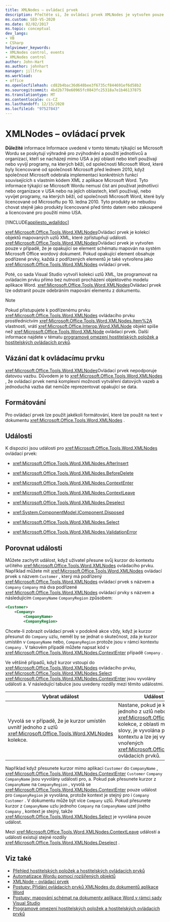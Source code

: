 ```yaml
---
title: XMLNodes – ovládací prvek
description: Přečtěte si, že ovládací prvek XMLNodes je vytvořen pouze v případě, že je opakující se element schématu mapován na dokument aplikace Microsoft Word.
ms.custom: SEO-VS-2020
ms.date: 02/02/2017
ms.topic: conceptual
dev_langs:
- VB
- CSharp
helpviewer_keywords:
- XMLNodes control, events
- XMLNodes control
author: John-Hart
ms.author: johnhart
manager: jillfra
ms.workload:
- office
ms.openlocfilehash: cd82b4bac36d648bee3f6735cf844691ef6d58b2
ms.sourcegitcommit: 4bd2b770e60965fc0843fc25318a7e1b46137875
ms.translationtype: MT
ms.contentlocale: cs-CZ
ms.lasthandoff: 12/15/2020
ms.locfileid: "97527843"
---
```

# <a name="xmlnodes-control"></a>XMLNodes – ovládací prvek
  **Důležité** informace Informace uvedené v tomto tématu týkající se Microsoft Wordu se poskytují výhradně pro zvýhodnění a použití jednotlivců a organizací, kteří se nacházejí mimo USA a její oblasti nebo kteří používají nebo vyvíjí programy, na kterých běží, od společnosti Microsoft Word, které byly licencované od společnosti Microsoft před lednem 2010, když společnost Microsoft odebrala implementaci konkrétních funkcí souvisejících s vlastním kódem XML z aplikace Microsoft Word. Tyto informace týkající se Microsoft Wordu nemusí číst ani používat jednotlivci nebo organizace v USA nebo na jejích oblastech, kteří používají, nebo vyvíjet programy, na kterých běží, od společnosti Microsoft Word, které byly licencované od Microsoftu po 10. ledna 2010. Tyto produkty se nebudou chovat stejně jako produkty licencované před tímto datem nebo zakoupené a licencované pro použití mimo USA.

 [!INCLUDE[appliesto_wdalldoc](../vsto/includes/appliesto-wdalldoc-md.md)]

 <xref:Microsoft.Office.Tools.Word.XMLNodes>Ovládací prvek je kolekcí objektů mapovaných uzlů XML, které zpřístupňují události. <xref:Microsoft.Office.Tools.Word.XMLNodes>Ovládací prvek je vytvořen pouze v případě, že je opakující se element schématu mapován na systém Microsoft Office wordový dokument. Pokud opakující element obsahuje podřízené prvky, každá z podřízených elementů je také vytvořena jako <xref:Microsoft.Office.Tools.Word.XMLNodes> ovládací prvek.

 Poté, co sada Visual Studio vytvoří kolekci uzlů XML, lze programovat na ovládacím prvku přímo bez nutnosti procházení objektového modelu aplikace Word. <xref:Microsoft.Office.Tools.Word.XMLNodes>Ovládací prvek lze odstranit pouze odebráním mapování elementu z dokumentu.

> [!NOTE]
> Pokud přistupujete k podřízenému prvku <xref:Microsoft.Office.Tools.Word.XMLNodes> ovládacího prvku prostřednictvím <xref:Microsoft.Office.Tools.Word.XMLNodes.Item%2A> vlastnosti, vrátí <xref:Microsoft.Office.Interop.Word.XMLNode> objekt spíše než <xref:Microsoft.Office.Tools.Word.XMLNode> ovládací prvek. Další informace najdete v tématu [programové omezení hostitelských položek a hostitelských ovládacích prvků](../vsto/programmatic-limitations-of-host-items-and-host-controls.md).

## <a name="bind-data-to-the-control"></a>Vázání dat k ovládacímu prvku
 <xref:Microsoft.Office.Tools.Word.XMLNodes>Ovládací prvek nepodporuje datovou vazbu. Důvodem je to <xref:Microsoft.Office.Tools.Word.XMLNodes> , že ovládací prvek nemá komplexní možnosti vytváření datových vazeb a jednoduchá vazba dat nemůže reprezentovat opakující se data.

## <a name="formatting"></a>Formátování
 Pro ovládací prvek lze použít jakékoli formátování, které lze použít na text v dokumentu <xref:Microsoft.Office.Tools.Word.XMLNodes> .

## <a name="events"></a>Události
 K dispozici jsou události pro <xref:Microsoft.Office.Tools.Word.XMLNodes> ovládací prvek:

- <xref:Microsoft.Office.Tools.Word.XMLNodes.AfterInsert>

- <xref:Microsoft.Office.Tools.Word.XMLNodes.BeforeDelete>

- <xref:Microsoft.Office.Tools.Word.XMLNodes.ContextEnter>

- <xref:Microsoft.Office.Tools.Word.XMLNodes.ContextLeave>

- <xref:Microsoft.Office.Tools.Word.XMLNodes.Deselect>

- <xref:System.ComponentModel.IComponent.Disposed>

- <xref:Microsoft.Office.Tools.Word.XMLNodes.Select>

- <xref:Microsoft.Office.Tools.Word.XMLNodes.ValidationError>

## <a name="compare-events"></a>Porovnat události
 Můžete zachytit událost, když uživatel přesune svůj kurzor do kontextu určitého <xref:Microsoft.Office.Tools.Word.XMLNodes> ovládacího prvku. Například můžete mít <xref:Microsoft.Office.Tools.Word.XMLNodes> ovládací prvek s názvem `Customer` , který má podřízený <xref:Microsoft.Office.Tools.Word.XMLNodes> ovládací prvek s názvem a `Company` `Company` má dva podřízené <xref:Microsoft.Office.Tools.Word.XMLNodes> ovládací prvky s názvem a následujícím `CompanyName` `CompanyRegion` způsobem:

```xml
<Customer>
    <Company>
        <CompanyName>
        <CompanyRegion>
```

 Chcete-li zobrazit ovládací prvek v podokně akce vždy, když je kurzor přesunut do `Company` uzlu, neměl by se jednat o skutečnost, zda je kurzor umístěn v `CompanyName` nebo, `CompanyRegion` protože jsou v rámci kontextu `Company` . V takovém případě můžete napsat kód v <xref:Microsoft.Office.Tools.Word.XMLNodes.ContextEnter> případě `Company` .

 Ve většině případů, když kurzor vstoupí do <xref:Microsoft.Office.Tools.Word.XMLNodes> ovládacího prvku, <xref:Microsoft.Office.Tools.Word.XMLNodes.Select> <xref:Microsoft.Office.Tools.Word.XMLNodes.ContextEnter> jsou vyvolány události a. V následující tabulce jsou uvedeny rozdíly mezi těmito událostmi.

|Vybrat událost|Událost ContextEnter|
|------------------|------------------------|
|Vyvolá se v případě, že je kurzor umístěn uvnitř jednoho z uzlů <xref:Microsoft.Office.Tools.Word.XMLNodes> kolekce.|Nastane, pokud je kurzor umístěn uvnitř jednoho z uzlů nebo podřízených uzlů <xref:Microsoft.Office.Tools.Word.XMLNodes> kolekce, z oblasti mimo kontext uzlu. Jinými slovy, je vyvolána pouze v případě změny kontextu a lze jej vyvolat pro více vnořených <xref:Microsoft.Office.Tools.Word.XMLNodes> ovládacích prvků.|

 Například když přesunete kurzor mimo aplikaci `Customer` do `CompanyName` , <xref:Microsoft.Office.Tools.Word.XMLNodes.ContextEnter> `Customer` `Company` `CompanyName` jsou vyvolány události pro, a. Pokud pak přesunete kurzor z `CompanyName` na `CompanyRegion` , vyvolá se <xref:Microsoft.Office.Tools.Word.XMLNodes.ContextEnter> pouze událost pro `CompanyRegion` je vyvolána, protože kontext je stejný pro i `Company` `Customer` . V dokumentu může být více `Company` uzlů. Pokud přesunete kurzor z `CompanyName` uzlu jednoho `Company` na `CompanyName` uzel jiného `Company` , kontext je stejný, takže <xref:Microsoft.Office.Tools.Word.XMLNodes.Select> je vyvolána pouze událost.

 Mezi <xref:Microsoft.Office.Tools.Word.XMLNodes.ContextLeave> událostí a událostí existují stejné rozdíly <xref:Microsoft.Office.Tools.Word.XMLNodes.Deselect> .

## <a name="see-also"></a>Viz také
- [Přehled hostitelských položek a hostitelských ovládacích prvků](../vsto/host-items-and-host-controls-overview.md)
- [Automatizace Wordu pomocí rozšířených objektů](../vsto/automating-word-by-using-extended-objects.md)
- [XMLNode – ovládací prvek](../vsto/xmlnode-control.md)
- [Postupy: Přidání ovládacích prvků XMLNodes do dokumentů aplikace Word](../vsto/how-to-add-xmlnodes-controls-to-word-documents.md)
- [Postupy: mapování schémat na dokumenty aplikace Word v rámci sady Visual Studio](../vsto/how-to-map-schemas-to-word-documents-inside-visual-studio.md)
- [Programové omezení hostitelských položek a hostitelských ovládacích prvků](../vsto/programmatic-limitations-of-host-items-and-host-controls.md)
